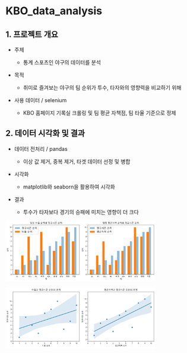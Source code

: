 # KBO_data_analysis

## 1. 프로젝트 개요
- 주제
  - 통계 스포츠인 야구의 데이터를 분석

- 목적
  - 취미로 즐겨보는 야구의 팀 순위가 투수, 타자와의 영향력을 비교하기 위해

- 사용 데이터 / selenium
  - KBO 홈페이지 기록실 크롤링 및 팀 평균 자책점, 팀 타율 기준으로 정제
 
## 2. 데이터 시각화 및 결과
- 데이터 전처리 / pandas
  - 이상 값 제거, 중복 제거, 타겟 데이터 선정 및 병합

- 시각화
  - matplotlib와 seaborn을 활용하여 시각화

- 결과
  - 투수가 타자보다 경기의 승패에 미치는 영향이 더 크다


<img src = "https://github.com/kimdhair/KBO_data_analysis/blob/main/img/%ED%8C%80%EB%8B%B9%20%ED%83%80%EC%9C%A8%20%EC%88%9C%EC%9C%84%EC%99%80%20%EC%A0%95%EA%B7%9C%20%EC%88%9C%EC%9C%84.png?raw=true" width="40%"><img src = "https://github.com/kimdhair/KBO_data_analysis/blob/main/img/%ED%8C%80%EB%8B%B9%20%ED%8F%89%EC%9E%90%20%EC%88%9C%EC%9C%84%EC%99%80%20%EC%A0%95%EA%B7%9C%20%EC%88%9C%EC%9C%84.png?raw=true" width="40%"></img>

<img src = "https://github.com/kimdhair/KBO_data_analysis/blob/main/img/%ED%83%80%EC%9C%A8%EA%B3%BC%20%EC%A0%95%EA%B7%9C%EC%8B%9C%EC%A6%8C%20%EC%88%9C%EC%9C%84%20%EA%B4%80%EA%B3%84.png?raw=true" width="40%"><img src = "https://github.com/kimdhair/KBO_data_analysis/blob/main/img/%ED%8F%89%EC%9E%90%EC%99%80%20%EC%A0%95%EA%B7%9C%EC%8B%9C%EC%A6%8C%20%EC%88%9C%EC%9C%84%20%EA%B4%80%EA%B3%84.png?raw=true" width="40%"></img>
